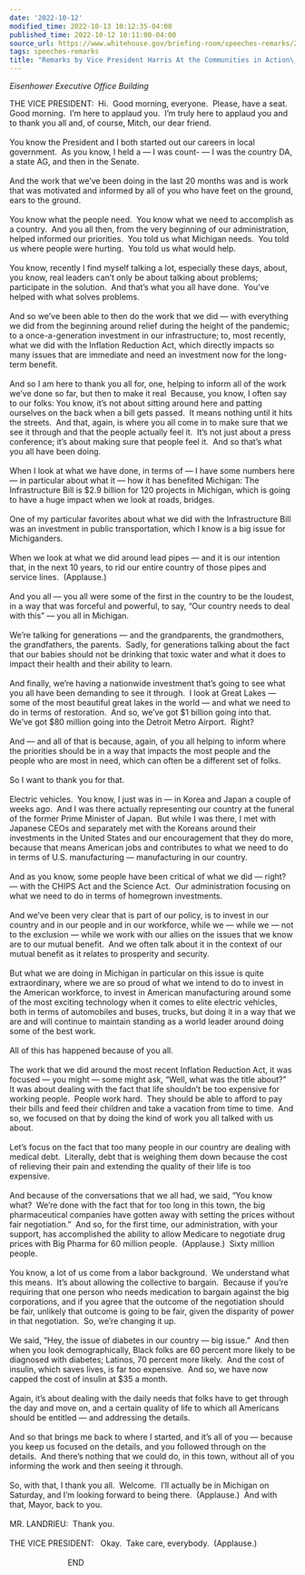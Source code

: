 ```yaml
---
date: '2022-10-12'
modified_time: 2022-10-13 10:12:35-04:00
published_time: 2022-10-12 10:11:00-04:00
source_url: https://www.whitehouse.gov/briefing-room/speeches-remarks/2022/10/12/remarks-by-vice-president-harris-at-the-communities-in-action-summit/
tags: speeches-remarks
title: "Remarks by Vice President Harris At the Communities in Action\_Summit"
---
```

 
*Eisenhower Executive Office Building*

THE VICE PRESIDENT:  Hi.  Good morning, everyone.  Please, have a seat. 
Good morning.  I’m here to applaud you.  I’m truly here to applaud you
and to thank you all and, of course, Mitch, our dear friend.   
   
You know the President and I both started out our careers in local
government.  As you know, I held a — I was count- — I was the country
DA, a state AG, and then in the Senate.   
   
And the work that we’ve been doing in the last 20 months was and is work
that was motivated and informed by all of you who have feet on the
ground, ears to the ground.   
   
You know what the people need.  You know what we need to accomplish as a
country.  And you all then, from the very beginning of our
administration, helped informed our priorities.  You told us what
Michigan needs.  You told us where people were hurting.  You told us
what would help.  
   
You know, recently I find myself talking a lot, especially these days,
about, you know, real leaders can’t only be about talking about
problems; participate in the solution.  And that’s what you all have
done.  You’ve helped with what solves problems.   
   
And so we’ve been able to then do the work that we did — with everything
we did from the beginning around relief during the height of the
pandemic; to a once-a-generation investment in our infrastructure; to,
most recently, what we did with the Inflation Reduction Act, which
directly impacts so many issues that are immediate and need an
investment now for the long-term benefit.   
   
And so I am here to thank you all for, one, helping to inform all of the
work we’ve done so far, but then to make it real  Because, you know, I
often say to our folks: You know, it’s not about sitting around here and
patting ourselves on the back when a bill gets passed.  It means nothing
until it hits the streets.  And that, again, is where you all come in to
make sure that we see it through and that the people actually feel it. 
It’s not just about a press conference; it’s about making sure that
people feel it.  And so that’s what you all have been doing.   
   
When I look at what we have done, in terms of — I have some numbers here
— in particular about what it — how it has benefited Michigan: The
Infrastructure Bill is $2.9 billion for 120 projects in Michigan, which
is going to have a huge impact when we look at roads, bridges.  
   
One of my particular favorites about what we did with the Infrastructure
Bill was an investment in public transportation, which I know is a big
issue for Michiganders.   
   
When we look at what we did around lead pipes — and it is our intention
that, in the next 10 years, to rid our entire country of those pipes and
service lines.  (Applause.)  
   
And you all — you all were some of the first in the country to be the
loudest, in a way that was forceful and powerful, to say, “Our country
needs to deal with this” — you all in Michigan.  
   
We’re talking for generations — and the grandparents, the grandmothers,
the grandfathers, the parents.  Sadly, for generations talking about the
fact that our babies should not be drinking that toxic water and what it
does to impact their health and their ability to learn.   
   
And finally, we’re having a nationwide investment that’s going to see
what you all have been demanding to see it through.  I look at Great
Lakes — some of the most beautiful great lakes in the world — and what
we need to do in terms of restoration.  And so, we’ve got $1 billion
going into that.  We’ve got $80 million going into the Detroit Metro
Airport.  Right?   
   
And — and all of that is because, again, of you all helping to inform
where the priorities should be in a way that impacts the most people and
the people who are most in need, which can often be a different set of
folks.   
   
So I want to thank you for that.   
   
Electric vehicles.  You know, I just was in — in Korea and Japan a
couple of weeks ago.  And I was there actually representing our country
at the funeral of the former Prime Minister of Japan.  But while I was
there, I met with Japanese CEOs and separately met with the Koreans
around their investments in the United States and our encouragement that
they do more, because that means American jobs and contributes to what
we need to do in terms of U.S. manufacturing — manufacturing in our
country.   
   
And as you know, some people have been critical of what we did — right?
— with the CHIPS Act and the Science Act.  Our administration focusing
on what we need to do in terms of homegrown investments.   
   
And we’ve been very clear that is part of our policy, is to invest in
our country and in our people and in our workforce, while we — while we
— not to the exclusion — while we work with our allies on the issues
that we know are to our mutual benefit.  And we often talk about it in
the context of our mutual benefit as it relates to prosperity and
security.   
   
But what we are doing in Michigan in particular on this issue is quite
extraordinary, where we are so proud of what we intend to do to invest
in the American workforce, to invest in American manufacturing around
some of the most exciting technology when it comes to elite electric
vehicles, both in terms of automobiles and buses, trucks, but doing it
in a way that we are and will continue to maintain standing as a world
leader around doing some of the best work.  
   
All of this has happened because of you all.   
   
The work that we did around the most recent Inflation Reduction Act, it
was focused — you might — some might ask, “Well, what was the title
about?”  It was about dealing with the fact that life shouldn’t be too
expensive for working people.  People work hard.  They should be able to
afford to pay their bills and feed their children and take a vacation
from time to time.  And so, we focused on that by doing the kind of work
you all talked with us about.   
   
Let’s focus on the fact that too many people in our country are dealing
with medical debt.  Literally, debt that is weighing them down because
the cost of relieving their pain and extending the quality of their life
is too expensive.   
   
And because of the conversations that we all had, we said, “You know
what?  We’re done with the fact that for too long in this town, the big
pharmaceutical companies have gotten away with setting the prices
without fair negotiation.”  And so, for the first time, our
administration, with your support, has accomplished the ability to allow
Medicare to negotiate drug prices with Big Pharma for 60 million
people.  (Applause.)  Sixty million people.  
   
You know, a lot of us come from a labor background.  We understand what
this means.  It’s about allowing the collective to bargain.  Because if
you’re requiring that one person who needs medication to bargain against
the big corporations, and if you agree that the outcome of the
negotiation should be fair, unlikely that outcome is going to be fair,
given the disparity of power in that negotiation.  So, we’re changing it
up.   
   
We said, “Hey, the issue of diabetes in our country — big issue.”  And
then when you look demographically, Black folks are 60 percent more
likely to be diagnosed with diabetes; Latinos, 70 percent more likely. 
And the cost of insulin, which saves lives, is far too expensive.  And
so, we have now capped the cost of insulin at $35 a month.   
   
Again, it’s about dealing with the daily needs that folks have to get
through the day and move on, and a certain quality of life to which all
Americans should be entitled — and addressing the details.   
   
And so that brings me back to where I started, and it’s all of you —
because you keep us focused on the details, and you followed through on
the details.  And there’s nothing that we could do, in this town,
without all of you informing the work and then seeing it through.   
   
So, with that, I thank you all.  Welcome.  I’ll actually be in Michigan
on Saturday, and I’m looking forward to being there.  (Applause.)  And
with that, Mayor, back to you.  
   
MR. LANDRIEU:  Thank you.  
   
THE VICE PRESIDENT:   Okay.  Take care, everybody.  (Applause.)  
   
                          END   
   
  
